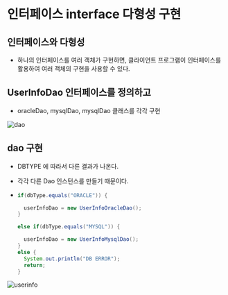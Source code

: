 # 인터페이스 interface 다형성 구현

## 인터페이스와 다형성

- 하나의 인터페이스를 여러 객체가 구현하면, 클라이언트 프로그램이 인터페이스를 활용하여 여러 객체의 구현을 사용할 수 있다.



## UserInfoDao 인터페이스를 정의하고

- oracleDao, mysqlDao, mysqlDao 클래스를 각각 구현

![dao](https://gitlab.com/easyspubjava/javacoursework/-/raw/master/Chapter3/3-13/img/dao.png)



## dao 구현

- DBTYPE 에 따라서 다른 결과가 나온다.
- 각각 다른 Dao 인스턴스를 만들기 때문이다.

- ```java
  if(dbType.equals("ORACLE")) {
  
    userInfoDao = new UserInfoOracleDao();
  }
  
  else if(dbType.equals("MYSQL")) {
  
    userInfoDao = new UserInfoMysqlDao();
  }
  else {
    System.out.println("DB ERROR");
    return;
  }
  
  ```

  

![userinfo](https://gitlab.com/easyspubjava/javacoursework/-/raw/master/Chapter3/3-13/img/userinfo.png)
